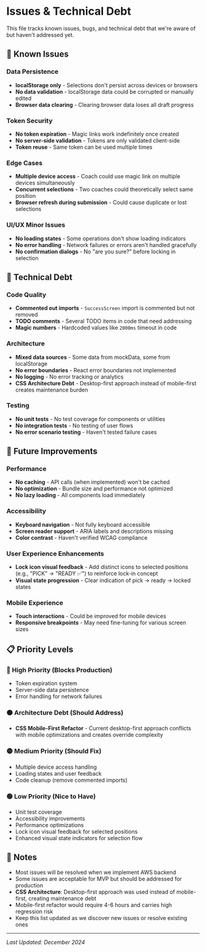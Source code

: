 # Issues & Technical Debt

This file tracks known issues, bugs, and technical debt that we're aware of but haven't addressed yet.

## 🐛 Known Issues

### Data Persistence
- **localStorage only** - Selections don't persist across devices or browsers
- **No data validation** - localStorage data could be corrupted or manually edited
- **Browser data clearing** - Clearing browser data loses all draft progress

### Token Security
- **No token expiration** - Magic links work indefinitely once created
- **No server-side validation** - Tokens are only validated client-side
- **Token reuse** - Same token can be used multiple times

### Edge Cases
- **Multiple device access** - Coach could use magic link on multiple devices simultaneously
- **Concurrent selections** - Two coaches could theoretically select same position
- **Browser refresh during submission** - Could cause duplicate or lost selections

### UI/UX Minor Issues
- **No loading states** - Some operations don't show loading indicators
- **No error handling** - Network failures or errors aren't handled gracefully
- **No confirmation dialogs** - No "are you sure?" before locking in selection

## 🔧 Technical Debt

### Code Quality
- **Commented out imports** - `SuccessScreen` import is commented but not removed
- **TODO comments** - Several TODO items in code that need addressing
- **Magic numbers** - Hardcoded values like `2000ms` timeout in code

### Architecture
- **Mixed data sources** - Some data from mockData, some from localStorage
- **No error boundaries** - React error boundaries not implemented
- **No logging** - No error tracking or analytics
- **CSS Architecture Debt** - Desktop-first approach instead of mobile-first creates maintenance burden

### Testing
- **No unit tests** - No test coverage for components or utilities
- **No integration tests** - No testing of user flows
- **No error scenario testing** - Haven't tested failure cases

## 🚀 Future Improvements

### Performance
- **No caching** - API calls (when implemented) won't be cached
- **No optimization** - Bundle size and performance not optimized
- **No lazy loading** - All components load immediately

### Accessibility
- **Keyboard navigation** - Not fully keyboard accessible
- **Screen reader support** - ARIA labels and descriptions missing
- **Color contrast** - Haven't verified WCAG compliance

### User Experience Enhancements
- **Lock icon visual feedback** - Add distinct icons to selected positions (e.g., "PICK" → "READY ✅") to reinforce lock-in concept
- **Visual state progression** - Clear indication of pick → ready → locked states

### Mobile Experience
- **Touch interactions** - Could be improved for mobile devices
- **Responsive breakpoints** - May need fine-tuning for various screen sizes

## 📋 Priority Levels

### 🔴 High Priority (Blocks Production)
- Token expiration system
- Server-side data persistence
- Error handling for network failures

### 🟠 Architecture Debt (Should Address)
- **CSS Mobile-First Refactor** - Current desktop-first approach conflicts with mobile optimizations and creates override complexity

### 🟡 Medium Priority (Should Fix)
- Multiple device access handling
- Loading states and user feedback
- Code cleanup (remove commented imports)

### 🟢 Low Priority (Nice to Have)
- Unit test coverage
- Accessibility improvements
- Performance optimizations
- Lock icon visual feedback for selected positions
- Enhanced visual state indicators for selection flow

## 📝 Notes

- Most issues will be resolved when we implement AWS backend
- Some issues are acceptable for MVP but should be addressed for production
- **CSS Architecture**: Desktop-first approach was used instead of mobile-first, creating maintenance debt
- Mobile-first refactor would require 4-6 hours and carries high regression risk
- Keep this list updated as we discover new issues or resolve existing ones

---

*Last Updated: December 2024*